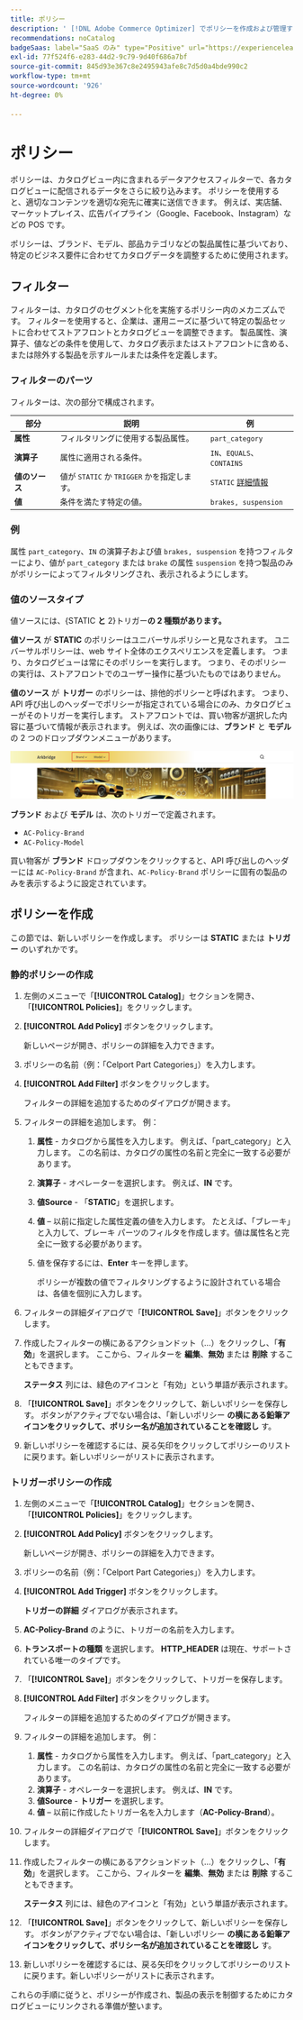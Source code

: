 ```yaml
---
title: ポリシー
description: ' [!DNL Adobe Commerce Optimizer] でポリシーを作成および管理する方法について説明します。'
recommendations: noCatalog
badgeSaas: label="SaaS のみ" type="Positive" url="https://experienceleague.adobe.com/ja/docs/commerce/user-guides/product-solutions" tooltip="Adobe Commerce as a Cloud ServiceおよびAdobe Commerce Optimizer プロジェクトにのみ適用されます（Adobeで管理される SaaS インフラストラクチャ）。"
exl-id: 77f524f6-e283-44d2-9c79-9d40f686a7bf
source-git-commit: 845d93e367c8e2495943afe8c7d5d0a4bde990c2
workflow-type: tm+mt
source-wordcount: '926'
ht-degree: 0%

---
```


# ポリシー

ポリシーは、カタログビュー内に含まれるデータアクセスフィルターで、各カタログビューに配信されるデータをさらに絞り込みます。 ポリシーを使用すると、適切なコンテンツを適切な宛先に確実に送信できます。 例えば、実店舗、マーケットプレイス、広告パイプライン（Google、Facebook、Instagram）などの POS です。

ポリシーは、ブランド、モデル、部品カテゴリなどの製品属性に基づいており、特定のビジネス要件に合わせてカタログデータを調整するために使用されます。&#x200B;

## フィルター

フィルターは、カタログのセグメント化を実施するポリシー内のメカニズムです。 フィルターを使用すると、企業は、運用ニーズに基づいて特定の製品セットに合わせてストアフロントとカタログビューを調整できます。 製品属性、演算子、値などの条件を使用して、カタログ表示またはストアフロントに含める、または除外する製品を示すルールまたは条件を定義します。

### フィルターのパーツ

フィルターは、次の部分で構成されます。

| 部分 | 説明 | 例 |
|---|---|---|
| **属性** | フィルタリングに使用する製品属性。 | `part_category` |
| **演算子** | 属性に適用される条件。 | `IN`、`EQUALS`、`CONTAINS` |
| **値のソース** | 値が `STATIC` か `TRIGGER` かを指定します。 | `STATIC` [ 詳細情報 ](#value-source-types) |
| **値** | 条件を満たす特定の値。 | `brakes, suspension` |

### 例

属性 `part_category`、`IN` の演算子および値 `brakes, suspension` を持つフィルターにより、値が `part_category` または `brake` の属性 `suspension` を持つ製品のみがポリシーによってフィルタリングされ、表示されるようにします。

### 値のソースタイプ

値ソースには、{STATIC **と** 2}トリガー&#x200B;**の 2 種類があります。**

**値ソース** が **STATIC** のポリシーはユニバーサルポリシーと見なされます。 ユニバーサルポリシーは、web サイト全体のエクスペリエンスを定義します。 つまり、カタログビューは常にそのポリシーを実行します。 つまり、そのポリシーの実行は、ストアフロントでのユーザー操作に基づいたものではありません。

**値のソース** が **トリガー** のポリシーは、排他的ポリシーと呼ばれます。 つまり、API 呼び出しのヘッダーでポリシーが指定されている場合にのみ、カタログビューがそのトリガーを実行します。 ストアフロントでは、買い物客が選択した内容に基づいて情報が表示されます。 例えば、次の画像には、**ブランド** と **モデル** の 2 つのドロップダウンメニューがあります。

![ ストアフロントのトリガー値ソース ](../assets/policy-trigger.png)

**ブランド** および **モデル** は、次のトリガーで定義されます。

- `AC-Policy-Brand`
- `AC-Policy-Model`

買い物客が **ブランド** ドロップダウンをクリックすると、API 呼び出しのヘッダーには `AC-Policy-Brand` が含まれ、`AC-Policy-Brand` ポリシーに固有の製品のみを表示するように設定されています。

## ポリシーを作成

この節では、新しいポリシーを作成します。 ポリシーは **STATIC** または **トリガー** のいずれかです。

### 静的ポリシーの作成

1. 左側のメニューで「**[!UICONTROL Catalog]**」セクションを開き、「**[!UICONTROL Policies]**」をクリックします。

1. **[!UICONTROL Add Policy]** ボタンをクリックします。

   新しいページが開き、ポリシーの詳細を入力できます。&#x200B;

1. ポリシーの名前（例：「Celport Part Categories」）を入力します。

1. **[!UICONTROL Add Filter]** ボタンをクリックします。

   フィルターの詳細を追加するためのダイアログが開きます。

1. フィルターの詳細を追加します。 例：

   1. **属性** - カタログから属性を入力します。 例えば、「part_category」と入力します。 この名前は、カタログの属性の名前と完全に一致する必要があります。
   1. **演算子** - オペレーターを選択します。 例えば、**IN** です。&#x200B;
   1. **値Source** - 「**STATIC**」を選択します。&#x200B;
   1. **値** – 以前に指定した属性定義の値を入力します。 たとえば、「ブレーキ」と入力して、ブレーキ パーツのフィルタを作成します。&#x200B;値は属性名と完全に一致する必要があります。
   1. 値を保存するには、**Enter** キーを押します。

      ポリシーが複数の値でフィルタリングするように設計されている場合は、各値を個別に入力します。

1. フィルターの詳細ダイアログで「**[!UICONTROL Save]**」ボタンをクリックします。&#x200B;

1. 作成したフィルターの横にあるアクションドット（...）をクリックし、「**有効**」を選択します。 ここから、フィルターを **編集**、**無効** または **削除** することもできます。

   **ステータス** 列には、緑色のアイコンと「有効」という単語が表示されます。

1. 「**[!UICONTROL Save]**」ボタンをクリックして、新しいポリシーを保存し&#x200B;す。 ボタンがアクティブでない場合は、「新しいポリシー **の横にある鉛筆アイコンをクリックして、ポリシー名が追加されていることを確認し** す。

1. 新しいポリシーを確認するには、戻る矢印をクリックしてポリシーのリストに戻ります。&#x200B;新しいポリシーがリストに表示されます。

### トリガーポリシーの作成

1. 左側のメニューで「**[!UICONTROL Catalog]**」セクションを開き、「**[!UICONTROL Policies]**」をクリックします。

1. **[!UICONTROL Add Policy]** ボタンをクリックします。

   新しいページが開き、ポリシーの詳細を入力できます。&#x200B;

1. ポリシーの名前（例：「Celport Part Categories」）を入力します。

1. **[!UICONTROL Add Trigger]** ボタンをクリックします。

   **トリガーの詳細** ダイアログが表示されます。

1. **AC-Policy-Brand** のように、トリガーの名前を入力します。

1. **トランスポートの種類** を選択します。 **HTTP_HEADER** は現在、サポートされている唯一のタイプです。

1. 「**[!UICONTROL Save]**」ボタンをクリックして、トリガーを保存します。

1. **[!UICONTROL Add Filter]** ボタンをクリックします。

   フィルターの詳細を追加するためのダイアログが開きます。

1. フィルターの詳細を追加します。 例：

   1. **属性** - カタログから属性を入力します。 例えば、「part_category」と入力します。 この名前は、カタログの属性の名前と完全に一致する必要があります。
   1. **演算子** - オペレーターを選択します。 例えば、**IN** です。&#x200B;
   1. **値Source** - **トリガー** を選択します。&#x200B;
   1. **値** – 以前に作成したトリガー名を入力します（**AC-Policy-Brand**）。

1. フィルターの詳細ダイアログで「**[!UICONTROL Save]**」ボタンをクリックします。&#x200B;

1. 作成したフィルターの横にあるアクションドット（...）をクリックし、「**有効**」を選択します。 ここから、フィルターを **編集**、**無効** または **削除** することもできます。

   **ステータス** 列には、緑色のアイコンと「有効」という単語が表示されます。

1. 「**[!UICONTROL Save]**」ボタンをクリックして、新しいポリシーを保存し&#x200B;す。 ボタンがアクティブでない場合は、「新しいポリシー **の横にある鉛筆アイコンをクリックして、ポリシー名が追加されていることを確認し** す。

1. 新しいポリシーを確認するには、戻る矢印をクリックしてポリシーのリストに戻ります。&#x200B;新しいポリシーがリストに表示されます。

これらの手順に従うと、ポリシーが作成され、製品の表示を制御するためにカタログビューにリンクされる準備が整います。
